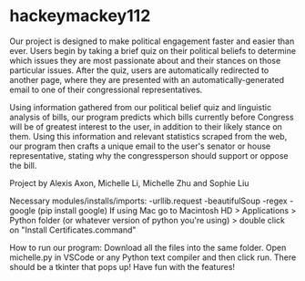 # hackeymackey112

Our project is designed to make political engagement faster and easier than ever. Users begin by taking a brief quiz on their political beliefs to determine which issues they are most passionate about and their stances on those particular issues. After the quiz, users are automatically redirected to another page, where they are presented with an automatically-generated email to one of their congressional representatives.

Using information gathered from our political belief quiz and linguistic analysis of bills, our program predicts which bills currently before Congress will be of greatest interest to the user, in addition to their likely stance on them. Using this information and relevant statistics scraped from the web, our program then crafts a unique email to the user's senator or house representative, stating why the congressperson should support or oppose the bill.
  
Project by Alexis Axon, Michelle Li, Michelle Zhu and Sophie Liu

Necessary modules/installs/imports:
-urllib.request
-beautifulSoup
-regex
-google (pip install google) If using Mac go to Macintosh HD > Applications > Python folder (or whatever version of python you're using) > double click on "Install Certificates.command"

How to run our program:
  Download all the files into the same folder. Open michelle.py in VSCode or any Python text compiler and then click run. 
  There should be a tkinter that pops up! Have fun with the features!

